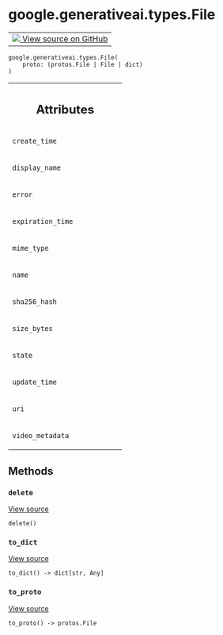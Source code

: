 <div itemscope itemtype="http://developers.google.com/ReferenceObject">
<meta itemprop="name" content="google.generativeai.types.File" />
<meta itemprop="path" content="Stable" />
<meta itemprop="property" content="__init__"/>
<meta itemprop="property" content="delete"/>
<meta itemprop="property" content="to_dict"/>
<meta itemprop="property" content="to_proto"/>
</div>

# google.generativeai.types.File

<!-- Insert buttons and diff -->

<table class="tfo-notebook-buttons tfo-api nocontent">
<td>
  <a target="_blank" href="https://github.com/google/generative-ai-python/blob/master/google/generativeai/types/file_types.py#L29-L109">
    <img src="https://www.tensorflow.org/images/GitHub-Mark-32px.png" />
    View source on GitHub
  </a>
</td>
</table>





<pre class="devsite-click-to-copy prettyprint lang-py tfo-signature-link">
<code>google.generativeai.types.File(
    proto: (protos.File | File | dict)
)
</code></pre>



<!-- Placeholder for "Used in" -->




<!-- Tabular view -->
 <table class="responsive fixed orange">
<colgroup><col width="214px"><col></colgroup>
<tr><th colspan="2"><h2 class="add-link">Attributes</h2></th></tr>

<tr>
<td>

`create_time`<a id="create_time"></a>

</td>
<td>



</td>
</tr><tr>
<td>

`display_name`<a id="display_name"></a>

</td>
<td>



</td>
</tr><tr>
<td>

`error`<a id="error"></a>

</td>
<td>



</td>
</tr><tr>
<td>

`expiration_time`<a id="expiration_time"></a>

</td>
<td>



</td>
</tr><tr>
<td>

`mime_type`<a id="mime_type"></a>

</td>
<td>



</td>
</tr><tr>
<td>

`name`<a id="name"></a>

</td>
<td>



</td>
</tr><tr>
<td>

`sha256_hash`<a id="sha256_hash"></a>

</td>
<td>



</td>
</tr><tr>
<td>

`size_bytes`<a id="size_bytes"></a>

</td>
<td>



</td>
</tr><tr>
<td>

`state`<a id="state"></a>

</td>
<td>



</td>
</tr><tr>
<td>

`update_time`<a id="update_time"></a>

</td>
<td>



</td>
</tr><tr>
<td>

`uri`<a id="uri"></a>

</td>
<td>



</td>
</tr><tr>
<td>

`video_metadata`<a id="video_metadata"></a>

</td>
<td>



</td>
</tr>
</table>



## Methods

<h3 id="delete"><code>delete</code></h3>

<a target="_blank" class="external" href="https://github.com/google/generative-ai-python/blob/master/google/generativeai/types/file_types.py#L107-L109">View source</a>

<pre class="devsite-click-to-copy prettyprint lang-py tfo-signature-link">
<code>delete()
</code></pre>




<h3 id="to_dict"><code>to_dict</code></h3>

<a target="_blank" class="external" href="https://github.com/google/generative-ai-python/blob/master/google/generativeai/types/file_types.py#L38-L39">View source</a>

<pre class="devsite-click-to-copy prettyprint lang-py tfo-signature-link">
<code>to_dict() -> dict[str, Any]
</code></pre>




<h3 id="to_proto"><code>to_proto</code></h3>

<a target="_blank" class="external" href="https://github.com/google/generative-ai-python/blob/master/google/generativeai/types/file_types.py#L35-L36">View source</a>

<pre class="devsite-click-to-copy prettyprint lang-py tfo-signature-link">
<code>to_proto() -> protos.File
</code></pre>






